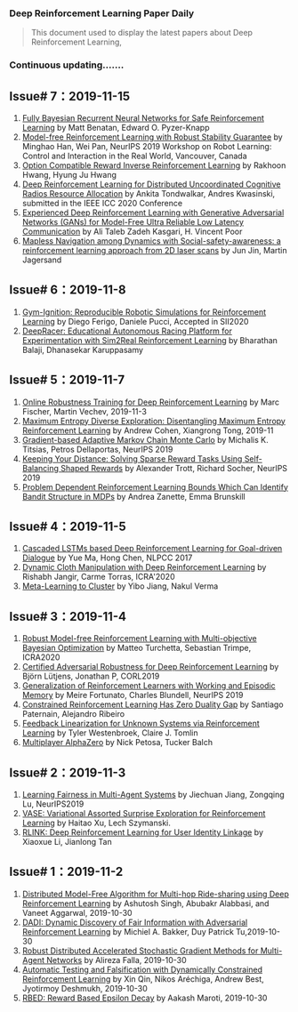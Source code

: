 ### Deep Reinforcement Learning Paper Daily


> This document used to display the latest papers about Deep Reinforcement Learning, 





### Continuous updating.......


Issue# 7：2019-11-15
----
1. [Fully Bayesian Recurrent Neural Networks for Safe Reinforcement Learning](https://arxiv.org/abs/1911.03308) by Matt Benatan, Edward O. Pyzer-Knapp
2. [Model-free Reinforcement Learning with Robust Stability Guarantee](https://arxiv.org/abs/1911.02875) by Minghao Han, Wei Pan, NeurIPS 2019 Workshop on Robot Learning: Control and Interaction in the Real World, Vancouver, Canada
3. [Option Compatible Reward Inverse Reinforcement Learning](https://arxiv.org/abs/1911.02723) by  Rakhoon Hwang, Hyung Ju Hwang
4. [Deep Reinforcement Learning for Distributed Uncoordinated Cognitive Radios Resource Allocation](https://arxiv.org/abs/1911.03366) by Ankita Tondwalkar, Andres Kwasinski,  submitted in the IEEE ICC 2020 Conference
5. [Experienced Deep Reinforcement Learning with Generative Adversarial Networks (GANs) for Model-Free Ultra Reliable Low Latency Communication](https://arxiv.org/abs/1911.03264) by  Ali Taleb Zadeh Kasgari, H. Vincent Poor
6. [Mapless Navigation among Dynamics with Social-safety-awareness: a reinforcement learning approach from 2D laser scans](https://arxiv.org/abs/1911.03074) by Jun Jin, Martin Jagersand


Issue# 6：2019-11-8
----
1. [Gym-Ignition: Reproducible Robotic Simulations for Reinforcement Learning](https://arxiv.org/abs/1911.01715) by Diego Ferigo, Daniele Pucci, Accepted in SII2020
2. [DeepRacer: Educational Autonomous Racing Platform for Experimentation with Sim2Real Reinforcement Learning](https://arxiv.org/abs/1911.01562) by Bharathan Balaji, Dhanasekar Karuppasamy


Issue# 5：2019-11-7
----
1. [Online Robustness Training for Deep Reinforcement Learning](https://arxiv.org/pdf/1911.00887.pdf) by Marc Fischer, Martin Vechev, 2019-11-3
2. [Maximum Entropy Diverse Exploration: Disentangling Maximum Entropy Reinforcement Learning](https://arxiv.org/pdf/1911.00828.pdf) by Andrew Cohen, Xiangrong Tong, 2019-11
3. [Gradient-based Adaptive Markov Chain Monte Carlo](https://arxiv.org/pdf/1911.01373.pdf) by Michalis K. Titsias, Petros Dellaportas, NeurIPS 2019
4. [Keeping Your Distance: Solving Sparse Reward Tasks Using Self-Balancing Shaped Rewards](https://arxiv.org/pdf/1911.01417.pdf) by Alexander Trott, Richard Socher, NeurIPS 2019
5. [Problem Dependent Reinforcement Learning Bounds Which Can Identify Bandit Structure in MDPs](https://arxiv.org/pdf/1911.00954.pdf) by Andrea Zanette, Emma Brunskill


Issue# 4：2019-11-5
----
1. [Cascaded LSTMs based Deep Reinforcement Learning for Goal-driven Dialogue](https://arxiv.org/abs/1910.14229) by Yue Ma, Hong Chen, NLPCC 2017
2. [Dynamic Cloth Manipulation with Deep Reinforcement Learning](https://arxiv.org/abs/1910.14475) by Rishabh Jangir, Carme Torras, ICRA'2020
3. [Meta-Learning to Cluster](https://arxiv.org/abs/1910.14134) by Yibo Jiang, Nakul Verma


Issue# 3：2019-11-4
----
1. [Robust Model-free Reinforcement Learning with Multi-objective Bayesian Optimization](https://arxiv.org/abs/1910.13399) by Matteo Turchetta, Sebastian Trimpe, ICRA2020
2. [Certified Adversarial Robustness for Deep Reinforcement Learning](https://arxiv.org/abs/1910.12908) by Björn Lütjens, Jonathan P, CORL2019
3. [Generalization of Reinforcement Learners with Working and Episodic Memory](https://arxiv.org/abs/1910.13406) by Meire Fortunato, Charles Blundell, NeurIPS 2019
4. [Constrained Reinforcement Learning Has Zero Duality Gap](https://arxiv.org/abs/1910.13393) by Santiago Paternain, Alejandro Ribeiro
5. [Feedback Linearization for Unknown Systems via Reinforcement Learning](https://arxiv.org/abs/1910.13272) by Tyler Westenbroek, Claire J. Tomlin
6.  [Multiplayer AlphaZero](https://arxiv.org/abs/1910.13012) by Nick Petosa, Tucker Balch




Issue# 2：2019-11-3
----
1. [Learning Fairness in Multi-Agent Systems](https://arxiv.org/abs/1910.14472) by Jiechuan Jiang, Zongqing Lu, NeurIPS2019
2. [VASE: Variational Assorted Surprise Exploration for Reinforcement Learning](https://arxiv.org/abs/1910.14351) by Haitao Xu, Lech Szymanski.
3. [RLINK: Deep Reinforcement Learning for User Identity Linkage](https://arxiv.org/abs/1910.14273) by Xiaoxue Li, Jianlong Tan



Issue# 1：2019-11-2
----
1. [Distributed Model-Free Algorithm for Multi-hop Ride-sharing using Deep Reinforcement Learning](https://arxiv.org/abs/1910.14002) by Ashutosh Singh, Abubakr Alabbasi, and Vaneet Aggarwal, 2019-10-30
2. [DADI: Dynamic Discovery of Fair Information with Adversarial Reinforcement Learning](https://arxiv.org/abs/1910.13983) by Michiel A. Bakker, Duy Patrick Tu,2019-10-30
3. [Robust Distributed Accelerated Stochastic Gradient Methods for Multi-Agent Networks](https://arxiv.org/abs/1910.08701) by Alireza Falla, 2019-10-30
4. [Automatic Testing and Falsification with Dynamically Constrained Reinforcement Learning](https://arxiv.org/abs/1910.13645) by Xin Qin, Nikos Aréchiga, Andrew Best, Jyotirmoy Deshmukh, 2019-10-30
5. [RBED: Reward Based Epsilon Decay](https://arxiv.org/abs/1910.13701) by Aakash Maroti, 2019-10-30